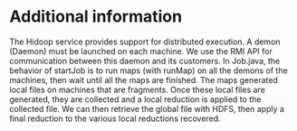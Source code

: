 # Additional information

The Hidoop service provides support for distributed execution. A demon (Daemon) must be launched on each machine. We use the RMI API for communication between this daemon
and its customers. In Job.java, the behavior of startJob is to run maps (with runMap) on all the demons of the machines, then wait until all the maps are finished. The maps generated local files
on machines that are fragments. Once these local files are generated, they are collected and a local reduction is applied to the collected file. We can then retrieve the global file with HDFS, then 
apply a final reduction to the various local reductions recovered.
